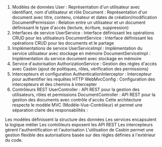 1. Modèles de données
User : Représentation d'un utilisateur avec identifiant, nom d'utilisateur et rôle
Document : Représentation d'un document avec titre, contenu, créateur et dates de création/modification
DocumentPermission : Relation entre un utilisateur et un document définissant le type d'accès (lecture, écriture, suppression)
2. Interfaces de service
UserService : Interface définissant les opérations CRUD pour les utilisateurs
DocumentService : Interface définissant les opérations CRUD pour les documents et le partage
3. Implémentations de service
UserServiceImpl : Implémentation du service utilisateur avec stockage en mémoire
DocumentServiceImpl : Implémentation du service document avec stockage en mémoire
4. Service d'autorisation
AuthorizationService : Gestion des règles d'accès avec Casbin (ajout de politiques, rôles, vérification des permissions)
5. Intercepteurs et configuration
AuthenticationInterceptor : Intercepteur pour authentifier les requêtes HTTP
WebMvcConfig : Configuration des intercepteurs et des chemins à intercepter
6. Contrôleurs REST
UserController : API REST pour la gestion des utilisateurs, rôles et permissions
DocumentController : API REST pour la gestion des documents avec contrôle d'accès
Cette architecture respecte le modèle MVC (Modèle-Vue-Contrôleur) et permet une séparation claire des responsabilités :


Les modèles définissent la structure des données
Les services encapsulent la logique métier
Les contrôleurs exposent les API REST
Les intercepteurs gèrent l'authentification et l'autorisation
L'utilisation de Casbin permet une gestion flexible des autorisations basée sur des règles définies à l'extérieur du code.
